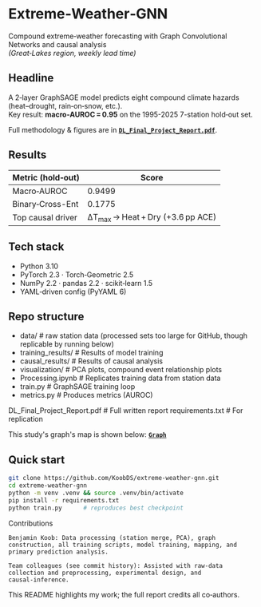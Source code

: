 # Extreme‑Weather‑GNN
Compound extreme‑weather forecasting with Graph Convolutional Networks and causal analysis  
*(Great‑Lakes region, weekly lead time)*  

## Headline
A 2‑layer GraphSAGE model predicts eight compound climate hazards (heat–drought, rain‑on‑snow, etc.).  
Key result: **macro‑AUROC = 0.95** on the 1995-2025 7-station hold‑out set.

Full methodology & figures are in **[`DL_Final_Project_Report.pdf`](./DL_Final_Project_Report.pdf)**.

## Results
| Metric (hold‑out) | Score |
|-------------------|-------|
| Macro‑AUROC       | 0.9499 |
| Binary‑Cross-Ent  | 0.1775 |
| Top causal driver | ΔT<sub>max</sub> → Heat + Dry (+3.6 pp ACE) |

## Tech stack
- Python 3.10
- PyTorch 2.3 · Torch‑Geometric 2.5
- NumPy 2.2 · pandas 2.2 · scikit‑learn 1.5
- YAML‑driven config (PyYAML 6)

## Repo structure

- data/ # raw station data (processed sets too large for GitHub, though replicable by running below)
- training_results/ # Results of model training
- causal_results/ # Results of causal analysis
- visualization/ # PCA plots, compound event relationship plots
- Processing.ipynb # Replicates training data from station data
- train.py # GraphSAGE training loop
- metrics.py # Produces metrics (AUROC)

DL_Final_Project_Report.pdf # Full written report
requirements.txt # For replication

This study's graph's map is shown below: **[`Graph`](./Graph.png)**

## Quick start
```bash
git clone https://github.com/KoobDS/extreme-weather-gnn.git
cd extreme-weather-gnn
python -m venv .venv && source .venv/bin/activate
pip install -r requirements.txt
python train.py      # reproduces best checkpoint
```

Contributions

    Benjamin Koob: Data processing (station merge, PCA), graph construction, all training scripts, model training, mapping, and primary prediction analysis.

    Team colleagues (see commit history): Assisted with raw‑data collection and preprocessing, experimental design, and causal‑inference.

This README highlights my work; the full report credits all co‑authors.

